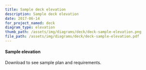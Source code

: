 ```yaml
---
title: Sample deck elevation
description: Sample deck elevation
date: 2017-06-14
for_project_named: deck
diagram_type: elevation
thumb_path: /assets/img/diagrams/deck/deck-sample-elevation.png
file_path: /assets/img/diagrams/deck/deck-sample-elevation.pdf
---
```



#### Sample elevation

Download to see sample plan and requirements.
